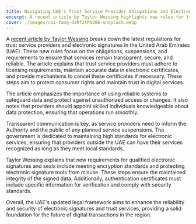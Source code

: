 ```yaml
---
title: Navigating UAE's Trust Service Provider Obligations and Electronic Signatures
excerpt: A recent article by Taylor Wessing highlights new rules for trust service providers and electronic signatures in the UAE.
cover: ./images/cai-fang-dzRf2tPA20E-unsplash.webp
---
```


A [recent article by Taylor Wessing](https://www.taylorwessing.com/en/insights-and-events/insights/2023/09/understanding-the-obligations-suspensions-and-requirements) breaks down the latest regulations for trust service providers and electronic signatures in the United Arab Emirates (UAE). These new rules focus on the obligations, suspensions, and requirements to ensure that services remain transparent, secure, and reliable. The article explains that trust service providers must adhere to licensing requirements, maintain accurate data in electronic certificates, and provide mechanisms to cancel these certificates if necessary. These steps aim to protect consumer rights and maintain trust in digital services.

The article emphasizes the importance of using reliable systems to safeguard data and protect against unauthorized access or changes. It also notes that providers should appoint skilled individuals knowledgeable about data protection, ensuring that operations run smoothly.

Transparent communication is key, as service providers need to inform the Authority and the public of any planned service suspensions. The government is dedicated to maintaining high standards for electronic services, ensuring that providers outside the UAE can have their services recognized as long as they meet local standards.

Taylor Wessing explains that new requirements for qualified electronic signatures and seals include meeting encryption standards and protecting electronic signature tools from misuse. These steps ensure the maintained integrity of the signed data. Additionally, authentication certificates must include specific information for verification and comply with security standards.

Overall, the UAE's updated legal framework aims to enhance the reliability and security of electronic signatures and trust services, providing a solid foundation for the future of digital transactions in the region.
